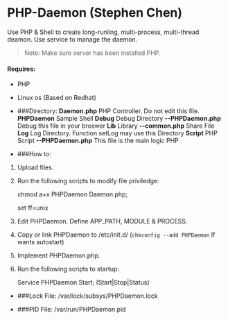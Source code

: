 # PHP-Daemon (Stephen Chen) #

Use PHP &amp; Shell to create long-runling, multi-process, multi-thread deamon. Use service to manage the daemon.

> Note: Make sure server has been installed PHP.

#### Requires: ###
* PHP
* Linux os (Based on Redhat)

* ###Directory:
	**Daemon.php**
	PHP Controller. Do not edit this file.
	**PHPDaemon**
	Sample Shell
	**Debug**
	Debug Directory
	**--PHPDaemon.php**
	Debug this file in your broswer
	**Lib**
	Library
	**--common.php**
	Share File
	**Log**
	Log Directory. Function setLog may use this Directory
	**Script**
	PHP Script
	**--PHPDaemon.php**
	This file is the main logic PHP

* ###How to:
1. Upload files.

2. Run the following scripts to modify file priviledge:

   chmod a+x PHPDaemon Daemon.php;

   set ff=unix 

3. Edit PHPDaemon. Define APP_PATH, MODULE & PROCESS.

4. Copy or link PHPDaemon to /etc/init.d/ (`chkconfig --add PHPDaemon` If wants autostart)

5. Implement PHPDaemon.php.

6. Run the following scripts to startup:

   Service PHPDaemon Start; (Start|Stop|Status)

* ###Lock File:
/var/lock/subsys/PHPDaemon.lock

* ###PID File:
/var/run/PHPDaemon.pid
